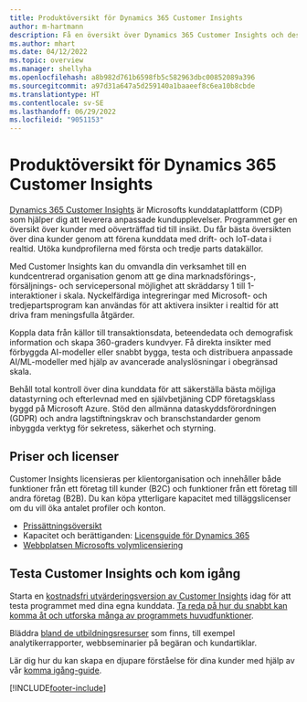 ```yaml
---
title: Produktöversikt för Dynamics 365 Customer Insights
author: m-hartmann
description: Få en översikt över Dynamics 365 Customer Insights och dess huvudfunktioner.
ms.author: mhart
ms.date: 04/12/2022
ms.topic: overview
ms.manager: shellyha
ms.openlocfilehash: a8b982d761b6598fb5c582963dbc00852089a396
ms.sourcegitcommit: a97d31a647a5d259140a1baaeef8c6ea10b8cbde
ms.translationtype: HT
ms.contentlocale: sv-SE
ms.lasthandoff: 06/29/2022
ms.locfileid: "9051153"
---
```

# <a name="product-overview-for-dynamics-365-customer-insights"></a>Produktöversikt för Dynamics 365 Customer Insights

[Dynamics 365 Customer Insights](https://dynamics.microsoft.com/ai/customer-insights/) är Microsofts kunddataplattform (CDP) som hjälper dig att leverera anpassade kundupplevelser. Programmet ger en översikt över kunder med oöverträffad tid till insikt. Du får bästa översikten över dina kunder genom att förena kunddata med drift- och IoT-data i realtid. Utöka kundprofilerna med första och tredje parts datakällor. 

Med Customer Insights kan du omvandla din verksamhet till en kundcentrerad organisation genom att ge dina marknadsförings-, försäljnings- och servicepersonal möjlighet att skräddarsy 1 till 1-interaktioner i skala. Nyckelfärdiga integreringar med Microsoft- och tredjepartsprogram kan användas för att aktivera insikter i realtid för att driva fram meningsfulla åtgärder.

Koppla data från källor till transaktionsdata, beteendedata och demografisk information och skapa 360-graders kundvyer. Få direkta insikter med förbyggda AI-modeller eller snabbt bygga, testa och distribuera anpassade AI/ML-modeller med hjälp av avancerade analyslösningar i obegränsad skala.

Behåll total kontroll över dina kunddata för att säkerställa bästa möjliga datastyrning och efterlevnad med en självbetjäning CDP företagsklass byggd på Microsoft Azure. Stöd den allmänna dataskyddsförordningen (GDPR) och andra lagstiftningskrav och branschstandarder genom inbyggda verktyg för sekretess, säkerhet och styrning.

## <a name="pricing-and-licensing"></a>Priser och licenser
Customer Insights licensieras per klientorganisation och innehåller både funktioner från ett företag till kunder (B2C) och funktioner från ett företag till andra företag (B2B). Du kan köpa ytterligare kapacitet med tilläggslicenser om du vill öka antalet profiler och konton.

- [Prissättningsöversikt](https://dynamics.microsoft.com/ai/customer-insights/pricing/)
- Kapacitet och berättiganden: [Licensguide för Dynamics 365](https://go.microsoft.com/fwlink/?LinkId=866544)
- [Webbplatsen Microsofts volymlicensiering](https://www.microsoft.com/licensing/how-to-buy/how-to-buy)

## <a name="try-customer-insights-and-get-started"></a>Testa Customer Insights och kom igång

Starta en [kostnadsfri utvärderingsversion av Customer Insights](https://signup.microsoft.com/create-account/signup?SKU=036c2481-aa8a-47cd-ab43-324f0c157c2d&ali=1&RU=https:%2F%2Fhome.ci.ai.dynamics.com%2Fstart%2Ftrial&products=036c2481-aa8a-47cd-ab43-324f0c157c2d) idag för att testa programmet med dina egna kunddata. [Ta reda på hur du snabbt kan komma åt och utforska många av programmets huvudfunktioner](trial-signup.md). 

Bläddra [bland de utbildningsresurser](https://dynamics.microsoft.com/ai/customer-insights/resources/) som finns, till exempel analytikerrapporter, webbseminarier på begäran och kundartiklar.

Lär dig hur du kan skapa en djupare förståelse för dina kunder med hjälp av vår [komma igång-guide](get-started.md).

[!INCLUDE[footer-include](includes/footer-banner.md)]
